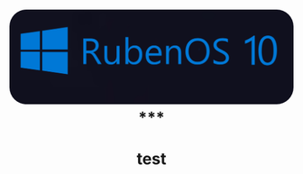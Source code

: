 <h1 align="center">
  <img src="https://github.com/WorldOFWindows/RubenOS/blob/main/rubenos_banner.png?raw=true" "width="500"  style="border-radius: 30px"></a>
***
<h1 align="center">
   test 

